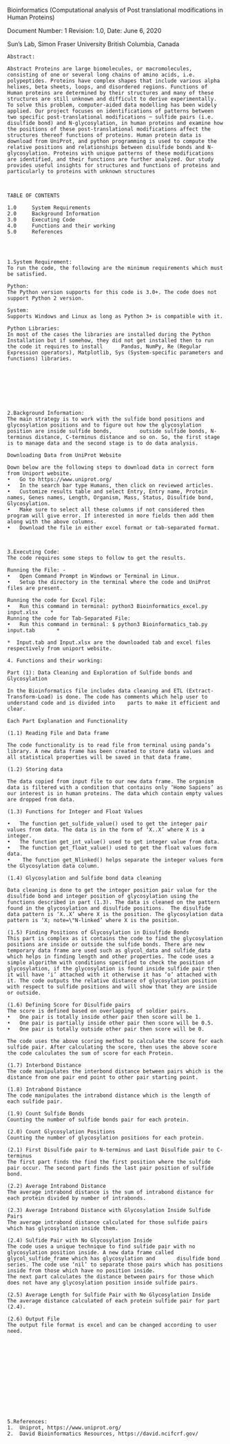 Bioinformatics
(Computational analysis of Post translational modifications in Human Proteins)


Document Number: 1
Revision: 1.0, Date: June 6, 2020
 

Sun’s Lab, Simon Fraser University
British Columbia, Canada


	Abstract:

	Abstract Proteins are large biomolecules, or macromolecules, consisting of one or several long chains of amino acids, i.e. polypeptides. Proteins have complex shapes that include various alpha helixes, beta sheets, loops, and disordered regions. Functions of Human proteins are determined by their structures and many of these structures are still unknown and difficult to derive experimentally. To solve this problem, computer-aided data modelling has been widely applied. Our project focuses on identifications of patterns between two specific post-translational modifications ─ sulfide pairs (i.e. disulfide bond) and N-glycosylation, in human proteins and examine how the positions of these post-translational modifications affect the structures thereof functions of proteins. Human protein data is download from UniProt, and python programming is used to compute the relative positions and relationships between disulfide bonds and N-glycosylation. Proteins with unique patterns of these modifications are identified, and their functions are further analyzed. Our study provides useful insights for structures and functions of proteins and particularly to proteins with unknown structures



	TABLE OF CONTENTS

	1.0 	System Requirements
	2.0 	Background Information
	3.0 	Executing Code
	4.0 	Functions and their working
	5.0 	References




	1.System Requirement:
	To run the code, the following are the minimum requirements which must be satisfied.
	
	Python:
	The Python version supports for this code is 3.0+. The code does not support Python 2 version.

	System:  
	Supports Windows and Linux as long as Python 3+ is compatible with it.

	Python Libraries:
	In most of the cases the libraries are installed during the Python Installation but if somehow, they did not get installed then to run the code it requires to install 		Pandas, NumPy, Re (Regular Expression operators), Matplotlib, Sys (System-specific parameters and functions) libraries. 








	2.Background Information:
	The main strategy is to work with the sulfide bond positions and glycosylation positions and to figure out how the glycosylation position are inside sulfide bonds, 		outside sulfide bonds, N-terminus distance, C-terminus distance and so on. So, the first stage is to manage data and the second stage is to do data analysis.

	Downloading Data from UniProt Website

	Down below are the following steps to download data in correct form from Uniport website.
	•	Go to https://www.uniprot.org/
	•	In the search bar type Humans, then click on reviewed articles.
	•	Customize results table and select Entry, Entry name, Protein names, Genes names, Length, Organism, Mass, Status, Disulfide bond, Glycosylation. 
	•	Make sure to select all these columns if not considered then program will give error. If interested in more fields then add them along with the above columns.
	•	Download the file in either excel format or tab-separated format.



	3.Executing Code:
	The code requires some steps to follow to get the results. 

	Running the File: -
	•	Open Command Prompt in Windows or Terminal in Linux.
	•	Setup the directory in the terminal where the code and UniProt files are present.

	Running the code for Excel File: 
	•	Run this command in terminal: python3 Bioinformatics_excel.py input.xlsx    *
	Running the code for Tab-Separated File: 
	•	Run this command in terminal: $ python3 Bioinformatics_tab.py input.tab       *

	*  Input.tab and Input.xlsx are the downloaded tab and excel files respectively from uniport website.

	4. Functions and their working:
	
	Part (1): Data Cleaning and Exploration of Sulfide bonds and Glycosylation

	In the Bioinformatics file includes data cleaning and ETL (Extract-Transform-Load) is done. The code has comments which help user to understand code and is divided into 	parts to make it efficient and clear.

	Each Part Explanation and Functionality 
	
	(1.1) Reading File and Data frame
	
	The code functionality is to read file from terminal using panda’s library. A new data frame has been created to store data values and all statistical properties will be saved in that data frame.

	(1.2) Storing data 
	
	The data copied from input file to our new data frame. The organism data is filtered with a condition that contains only ‘Homo Sapiens’ as our interest is in human proteins. The data which contain empty values are dropped from data.

	(1.3) Functions for Integer and Float Values
	
	•	The function get_sulfide_value() used to get the integer pair values from data. The data is in the form of ‘X..X’ where X is a integer.
	•	The function get_int_value() used to get integer value from data.
	•	The function get_float_value() used to get the float values form data.
	•	 The function get_Nlinked() helps separate the integer values form the Glycosylation data column. 
	
	(1.4) Glycosylation and Sulfide bond data cleaning
	
	Data cleaning is done to get the integer position pair value for the disulfide bond and integer position of glycosylation using the functions described in part (1.3). The data is cleaned on the pattern found in the glycosylation and disulfide positions.  The disulfide data pattern is ‘X..X’ where X is the position. The glycosylation data pattern is ‘X; note=\"N-linked’ where X is the position. 

	(1.5) Finding Positions of Glycosylation in Disulfide Bonds
	This part is complex as it contains the code to find the glycosylation positions are inside or outside the sulfide bonds. There are new temporary data frame are used such as glycol_data and sulfide_data which helps in finding length and other properties. The code uses a simple algorithm with conditions specified to check the position of glycosylation, if the glycosylation is found inside sulfide pair then it will have ‘i’ attached with it otherwise it has ‘o’ attached with it. The code outputs the relative distance of glycosylation position with respect to sulfide positions and will show that they are inside or outside. 

	(1.6) Defining Score for Disulfide pairs
	The score is defined based on overlapping of soldier pairs. 
	•	One pair is totally inside other pair then score will be 1.
	•	One pair is partially inside other pair then score will be 0.5.
	•	One pair is totally outside other pair then score will be 0.

	The code uses the above scoring method to calculate the score for each sulfide pair. After calculating the score, then uses the above score the code calculates the sum of score for each Protein. 

	(1.7) Interbond Distance
	The code manipulates the interbond distance between pairs which is the distance from one pair end point to other pair starting point.

	(1.8) Intrabond Distance
	The code manipulates the intrabond distance which is the length of each sulfide pair. 

	(1.9) Count Sulfide Bonds
	Counting the number of sulfide bonds pair for each protein. 

	(2.0) Count Glycosylation Positions 
	Counting the number of glycosylation positions for each protein. 

	(2.1) First Disulfide pair to N-terminus and Last Disulfide pair to C-terminus
	The first part finds the find the first position where the sulfide pair occur. The second part finds the last pair position of sulfide bond.

	(2.2) Average Intrabond Distance
	The average intrabond distance is the sum of intrabond distance for each protein divided by number of intrabonds.

	(2.3) Average Intrabond Distance with Glycosylation Inside Sulfide Pairs
	The average intrabond distance calculated for those sulfide pairs which has glycosylation inside them. 

	(2.4) Sulfide Pair with No Glycosylation Inside
	The code uses a unique technique to find sulfide pair with no glycosylation position inside. A new data frame called glycol_sulfide_frame which has glycosylation and 		disulfide bond series. The code use ‘nil’ to separate those pairs which has positions inside from those which have no position inside. 
	The next part calculates the distance between pairs for those which does not have any glycosylation position inside sulfide pairs.

	(2.5) Average Length for Sulfide Pair with No Glycosylation Inside
	The average distance calculated of each protein sulfide pair for part (2.4).

	(2.6) Output File
	The output file format is excel and can be changed according to user need.





  








	5.References:
	1.	Uniprot, https://www.uniprot.org/
	2.	David Bioinformatics Resources, https://david.ncifcrf.gov/
